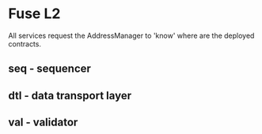 Fuse L2
=======

All services request the AddressManager to 'know' where are the deployed contracts.


## seq - sequencer


## dtl - data transport layer


## val - validator


